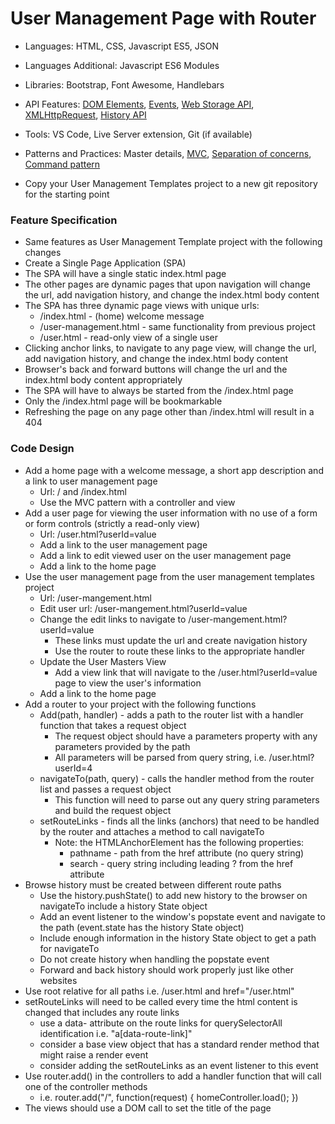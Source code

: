 
# User Management Page with Router

* Languages: HTML, CSS, Javascript ES5, JSON
* Languages Additional: Javascript ES6 Modules
* Libraries: Bootstrap, Font Awesome, Handlebars
* API Features: [DOM Elements](https://redrockcode.com/docs/Javascript/developer.mozilla.org/en-US/docs/Web/API/Document_Object_Model.html), [Events](https://redrockcode.com/docs/JavaScript/developer.mozilla.org/en-US/docs/Web/Events.html), [Web Storage API](https://redrockcode.com/docs/javascript/developer.mozilla.org/en-US/docs/Web/API/Web_Storage_API.html), [XMLHttpRequest](https://redrockcode.com/docs/javascript/developer.mozilla.org/en-US/docs/Web/API/XMLHttpRequest.html), [History API](https://redrockcode.com/docs/javascript/developer.mozilla.org/en-US/docs/Web/API/History_API.html)
* Tools: VS Code, Live Server extension, Git (if available)
* Patterns and Practices: Master details, [MVC](https://redrockcode.com/wikipedia/model_view_controller.html), [Separation of concerns](https://redrockcode.com/wikipedia/separation_of_concerns.html), [Command pattern](https://redrockcode.com/wikipedia/command_pattern.html)

* Copy your User Management Templates project to a new git repository for the starting point

### Feature Specification

* Same features as User Management Template project with the following changes
* Create a Single Page Application (SPA)
* The SPA will have a single static index.html page
* The other pages are dynamic pages that upon navigation will change the url, add navigation history, and change the index.html body content
* The SPA has three dynamic page views with unique urls:
	* /index.html - (home) welcome message
	* /user-management.html - same functionality from previous project
	* /user.html - read-only view of a single user
* Clicking anchor links, to navigate to any page view, will change the url, add navigation history, and change the index.html body content
* Browser's back and forward buttons will change the url and the index.html body content appropriately
* The SPA will have to always be started from the /index.html page
* Only the /index.html page will be bookmarkable
* Refreshing the page on any page other than /index.html will result in a 404

### Code Design

* Add a home page with a welcome message, a short app description and a link to user management page
	* Url: / and /index.html
	* Use the MVC pattern with a controller and view
* Add a user page for viewing the user information with no use of a form or form controls (strictly a read-only view)
	* Url: /user.html?userId=value
	* Add a link to the user management page
	* Add a link to edit viewed user on the user management page
	* Add a link to the home page
* Use the user management page from the user management templates project
	* Url: /user-mangement.html
	* Edit user url: /user-mangement.html?userId=value
	* Change the edit links to navigate to /user-mangement.html?userId=value
		* These links must update the url and create navigation history
		* Use the router to route these links to the appropriate handler
	* Update the User Masters View
		* Add a view link that will navigate to the /user.html?userId=value page to view the user's information
	* Add a link to the home page
* Add a router to your project with the following functions
	* Add(path, handler) - adds a path to the router list with a handler function that takes a request object
		* The request object should have a parameters property with any parameters provided by the path
		* All parameters will be parsed from query string, i.e. /user.html?userId=4
	* navigateTo(path, query) - calls the handler method from the router list and passes a request object
		* This function will need to parse out any query string parameters and build the request object
	* setRouteLinks - finds all the links (anchors) that need to be handled by the router and attaches a method to call navigateTo
		* Note: the HTMLAnchorElement has the following properties:
			* pathname - path from the href attribute (no query string)
			* search - query string including leading ? from the href attribute
* Browse history must be created between different route paths
	* Use the history.pushState() to add new history to the browser on navigateTo include a history State object
	* Add an event listener to the window's popstate event and navigate to the path (event.state has the history State object)
	* Include enough information in the history State object to get a path for navigateTo
	* Do not create history when handling the popstate event
	* Forward and back history should work properly just like other websites
* Use root relative for all paths i.e. /user.html and href="/user.html"
* setRouteLinks will need to be called every time the html content is changed that includes any route links
	* use a data- attribute on the route links for querySelectorAll identification i.e. "a[data-route-link]"
	* consider a base view object that has a standard render method that might raise a render event
	* consider adding the setRouteLinks as an event listener to this event
* Use router.add() in the controllers to add a handler function that will call one of the controller methods
	* i.e. router.add("/", function(request) { homeController.load(); })
* The views should use a DOM call to set the title of the page